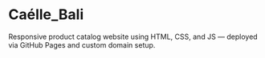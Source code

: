 # Caélle_Bali
Responsive product catalog website using HTML, CSS, and JS — deployed via GitHub Pages and custom domain setup.
